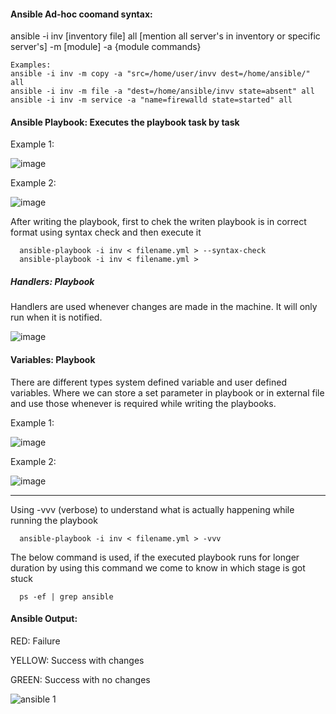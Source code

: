 
#### Ansible Ad-hoc coomand syntax:

ansible -i inv [inventory file] all [mention all server's in inventory or specific server's] -m [module] -a {module commands}

    Examples:
    ansible -i inv -m copy -a "src=/home/user/invv dest=/home/ansible/" all 
    ansible -i inv -m file -a "dest=/home/ansible/invv state=absent" all
    ansible -i inv -m service -a "name=firewalld state=started" all

#### Ansible Playbook: Executes the playbook task by task

Example 1:

![image](https://user-images.githubusercontent.com/119385929/209458267-93f3f2d7-57e3-4256-a200-f49d60c5335b.png)


Example 2:

![image](https://user-images.githubusercontent.com/119385929/209458276-6f630fff-864b-444f-b679-4a8804676e08.png)


After writing the playbook, first to chek the writen playbook is in correct format using syntax check and then execute it

      ansible-playbook -i inv < filename.yml > --syntax-check
      ansible-playbook -i inv < filename.yml >

##### Handlers: Playbook

Handlers are used whenever changes are made in the machine. It will only run when it is notified.

![image](https://user-images.githubusercontent.com/119385929/209458008-e4fbb8d2-3014-42aa-a48d-c1840a3b1856.png)

#### Variables: Playbook

There are different types system defined variable and user defined variables. Where we can store a set parameter in playbook or in external file and 
use those whenever is required while writing the playbooks.

Example 1:

![image](https://user-images.githubusercontent.com/119385929/209458025-ee916d30-ae52-4e90-9f95-8a3712b92896.png)


Example 2:

![image](https://user-images.githubusercontent.com/119385929/209458133-203a4b33-608f-4423-8abb-15ea4f1eb6f9.png)


------------------------------------------------------------

Using -vvv (verbose) to understand what is actually happening while running the playbook    

      ansible-playbook -i inv < filename.yml > -vvv

The below command is used, if the executed playbook runs for longer duration by using this command we come to know in which stage is got stuck

      ps -ef | grep ansible

#### Ansible Output:

RED: Failure

YELLOW: Success with changes

GREEN: Success with no changes

![ansible 1](https://user-images.githubusercontent.com/119385929/209457910-436e8451-c03e-4cb3-b201-06185a3d348c.png)



